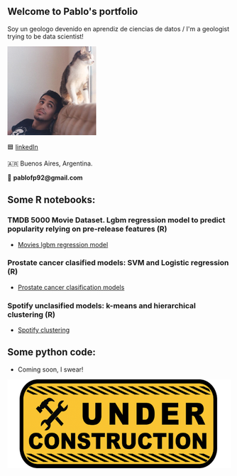 ## Welcome to Pablo's portfolio

Soy un geologo devenido en aprendiz de ciencias de datos / I'm a geologist trying to be data scientist!  

<img src="https://raw.githubusercontent.com/pablofp92/pablofp92/main/polci.png" width="200" height="200" />

:blue_square: [linkedIn](https://www.linkedin.com/in/pablofprz/)

:argentina: Buenos Aires, Argentina.  

:e-mail: __pablofp92@gmail.com__ 


## Some R notebooks: 

### TMDB 5000 Movie Dataset. Lgbm regression model to predict popularity relying on pre-release features (R)
* [Movies lgbm regression model](movies_lgbm/movies.html)

### Prostate cancer clasified models: SVM and Logistic regression (R)
* [Prostate cancer clasification models](/prostate/prostate_cancer_models.md)

### Spotify unclasified models: k-means and hierarchical clustering (R) 
* [Spotify clustering](/clustering_spotify/clustering_spotify.html)


## Some python code:

* Coming soon, I swear! 

<img src="https://raw.githubusercontent.com/pablofp92/pablofp92/main/under-construction-2408062_1280-862x307.png" height="200" />
